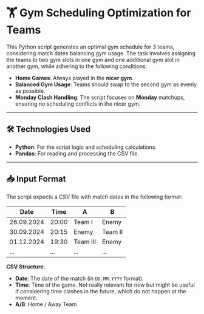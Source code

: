  
# 🏋️ Gym Scheduling Optimization for Teams

This Python script generates an optimal gym schedule for 3 teams, considering match dates balancing gym usage. The task involves assigning the teams to two gym slots in one gym and one additional gym slot in another gym, while adhering to the following conditions:

- **Home Games**: Always played in the **nicer gym**.
- **Balanced Gym Usage**: Teams should swap to the second gym as evenly as possible.
- **Monday Clash Handling**: The script focuses on **Monday** matchups, ensuring no scheduling conflicts in the nicer gym.

---

## 🛠️ Technologies Used

- **Python**: For the script logic and scheduling calculations.
- **Pandas**: For reading and processing the CSV file.

---

## 📥 Input Format

The script expects a CSV file with match dates in the following format:

| Date       | Time       | A         | B       |
|------------|------------|-----------|---------|
| 26.09.2024 | 20:00      | Team I    | Enemy   |
| 30.09.2024 | 20:15      | Enemy     | Team II |
| 01.12.2024 | 19:30      | Team III  | Enemy   |
| ...        | ...        | ...       | ...     |

**CSV Structure**:
- **Date**: The date of the match (in `DD.MM.YYYY` format).
- **Time**: Time of the game. Not really relevant for now but might be useful if considering time clashes in the future, which do not happen at the moment.
- **A/B**: Home / Away Team

